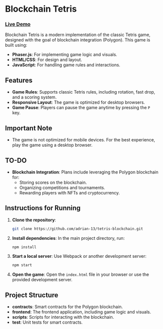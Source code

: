 # Blockchain Tetris

### [Live Demo](https://vercel.com/adrians-projects-82e917e5/tetris-blockchain/2o2mhVJ9TvRWw5gKxQ2vTpGY1qYJ)

Blockchain Tetris is a modern implementation of the classic Tetris game, designed with the goal of blockchain integration (Polygon). This game is built using:

- **Phaser.js**: For implementing game logic and visuals.
- **HTML/CSS**: For design and layout.
- **JavaScript**: For handling game rules and interactions.

## Features

- **Game Rules**: Supports classic Tetris rules, including rotation, fast drop, and a scoring system.
- **Responsive Layout**: The game is optimized for desktop browsers.
- **Game Pause**: Players can pause the game anytime by pressing the `P` key.

## Important Note

- The game is not optimized for mobile devices. For the best experience, play the game using a desktop browser.

## TO-DO

- **Blockchain Integration**: Plans include leveraging the Polygon blockchain for:
  - Storing scores on the blockchain.
  - Organizing competitions and tournaments.
  - Rewarding players with NFTs and cryptocurrency.

## Instructions for Running

1. **Clone the repository**:
   ```bash
   git clone https://github.com/adrian-13/tetris-blockchain.git
   ```
2. **Install dependencies**:
   In the main project directory, run:

   ```bash
   npm install
   ```

3. **Start a local server**:
   Use Webpack or another development server:

   ```bash
   npm start
   ```

4. **Open the game**:
   Open the `index.html` file in your browser or use the provided development server.

## Project Structure

- **contracts**: Smart contracts for the Polygon blockchain.
- **frontend**: The frontend application, including game logic and visuals.
- **scripts**: Scripts for interacting with the blockchain.
- **test**: Unit tests for smart contracts.
